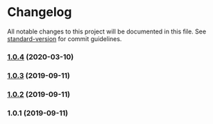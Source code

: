 # Changelog

All notable changes to this project will be documented in this file. See [standard-version](https://github.com/conventional-changelog/standard-version) for commit guidelines.

### [1.0.4](https://github.com/yashha/wpapi-extensions/compare/v1.0.3...v1.0.4) (2020-03-10)

### [1.0.3](https://github.com/yashha/wpapi-extensions/compare/v1.0.2...v1.0.3) (2019-09-11)

### [1.0.2](https://github.com/yashha/wpapi-extensions/compare/v1.0.1...v1.0.2) (2019-09-11)

### 1.0.1 (2019-09-11)
